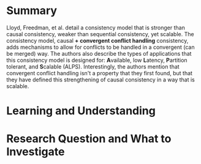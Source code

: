 # Summary
Lloyd, Freedman, et al. detail a consistency model that is stronger than causal consistency, weaker than sequential consistency, yet scalable. The consistency model, causal **+ convergent conflict handling** consistency, adds mechanisms to allow for conflicts to be handled in a convergent (can be merged) way. The authors also describe the types of applications that this consistency model is designed for: **A**vailable, low **L**atency, **P**artition tolerant, and **S**calable (ALPS). Interestingly, the authors mention that convergent conflict handling isn't a property that they first found, but that they have defined this strengthening of causal consistency in a way that is scalable.

# Learning and Understanding


# Research Question and What to Investigate
